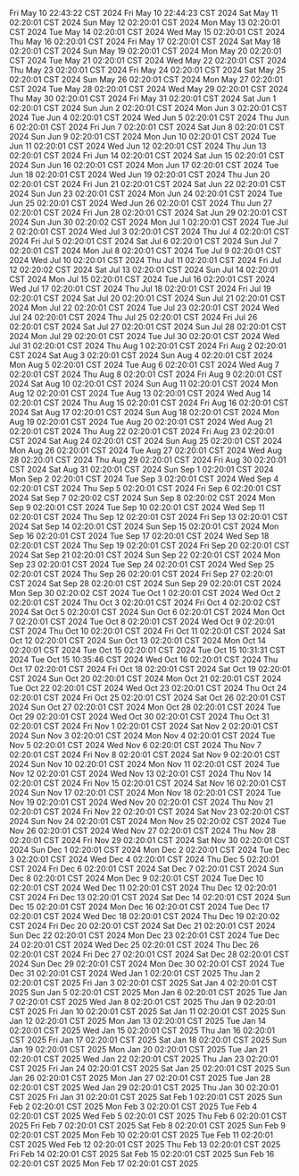 Fri May 10 22:43:22 CST 2024
Fri May 10 22:44:23 CST 2024
Sat May 11 02:20:01 CST 2024
Sun May 12 02:20:01 CST 2024
Mon May 13 02:20:01 CST 2024
Tue May 14 02:20:01 CST 2024
Wed May 15 02:20:01 CST 2024
Thu May 16 02:20:01 CST 2024
Fri May 17 02:20:01 CST 2024
Sat May 18 02:20:01 CST 2024
Sun May 19 02:20:01 CST 2024
Mon May 20 02:20:01 CST 2024
Tue May 21 02:20:01 CST 2024
Wed May 22 02:20:01 CST 2024
Thu May 23 02:20:01 CST 2024
Fri May 24 02:20:01 CST 2024
Sat May 25 02:20:01 CST 2024
Sun May 26 02:20:01 CST 2024
Mon May 27 02:20:01 CST 2024
Tue May 28 02:20:01 CST 2024
Wed May 29 02:20:01 CST 2024
Thu May 30 02:20:01 CST 2024
Fri May 31 02:20:01 CST 2024
Sat Jun  1 02:20:01 CST 2024
Sun Jun  2 02:20:01 CST 2024
Mon Jun  3 02:20:01 CST 2024
Tue Jun  4 02:20:01 CST 2024
Wed Jun  5 02:20:01 CST 2024
Thu Jun  6 02:20:01 CST 2024
Fri Jun  7 02:20:01 CST 2024
Sat Jun  8 02:20:01 CST 2024
Sun Jun  9 02:20:01 CST 2024
Mon Jun 10 02:20:01 CST 2024
Tue Jun 11 02:20:01 CST 2024
Wed Jun 12 02:20:01 CST 2024
Thu Jun 13 02:20:01 CST 2024
Fri Jun 14 02:20:01 CST 2024
Sat Jun 15 02:20:01 CST 2024
Sun Jun 16 02:20:01 CST 2024
Mon Jun 17 02:20:01 CST 2024
Tue Jun 18 02:20:01 CST 2024
Wed Jun 19 02:20:01 CST 2024
Thu Jun 20 02:20:01 CST 2024
Fri Jun 21 02:20:01 CST 2024
Sat Jun 22 02:20:01 CST 2024
Sun Jun 23 02:20:01 CST 2024
Mon Jun 24 02:20:01 CST 2024
Tue Jun 25 02:20:01 CST 2024
Wed Jun 26 02:20:01 CST 2024
Thu Jun 27 02:20:01 CST 2024
Fri Jun 28 02:20:01 CST 2024
Sat Jun 29 02:20:01 CST 2024
Sun Jun 30 02:20:02 CST 2024
Mon Jul  1 02:20:01 CST 2024
Tue Jul  2 02:20:01 CST 2024
Wed Jul  3 02:20:01 CST 2024
Thu Jul  4 02:20:01 CST 2024
Fri Jul  5 02:20:01 CST 2024
Sat Jul  6 02:20:01 CST 2024
Sun Jul  7 02:20:01 CST 2024
Mon Jul  8 02:20:01 CST 2024
Tue Jul  9 02:20:01 CST 2024
Wed Jul 10 02:20:01 CST 2024
Thu Jul 11 02:20:01 CST 2024
Fri Jul 12 02:20:02 CST 2024
Sat Jul 13 02:20:01 CST 2024
Sun Jul 14 02:20:01 CST 2024
Mon Jul 15 02:20:01 CST 2024
Tue Jul 16 02:20:01 CST 2024
Wed Jul 17 02:20:01 CST 2024
Thu Jul 18 02:20:01 CST 2024
Fri Jul 19 02:20:01 CST 2024
Sat Jul 20 02:20:01 CST 2024
Sun Jul 21 02:20:01 CST 2024
Mon Jul 22 02:20:01 CST 2024
Tue Jul 23 02:20:01 CST 2024
Wed Jul 24 02:20:01 CST 2024
Thu Jul 25 02:20:01 CST 2024
Fri Jul 26 02:20:01 CST 2024
Sat Jul 27 02:20:01 CST 2024
Sun Jul 28 02:20:01 CST 2024
Mon Jul 29 02:20:01 CST 2024
Tue Jul 30 02:20:01 CST 2024
Wed Jul 31 02:20:01 CST 2024
Thu Aug  1 02:20:01 CST 2024
Fri Aug  2 02:20:01 CST 2024
Sat Aug  3 02:20:01 CST 2024
Sun Aug  4 02:20:01 CST 2024
Mon Aug  5 02:20:01 CST 2024
Tue Aug  6 02:20:01 CST 2024
Wed Aug  7 02:20:01 CST 2024
Thu Aug  8 02:20:01 CST 2024
Fri Aug  9 02:20:01 CST 2024
Sat Aug 10 02:20:01 CST 2024
Sun Aug 11 02:20:01 CST 2024
Mon Aug 12 02:20:01 CST 2024
Tue Aug 13 02:20:01 CST 2024
Wed Aug 14 02:20:01 CST 2024
Thu Aug 15 02:20:01 CST 2024
Fri Aug 16 02:20:01 CST 2024
Sat Aug 17 02:20:01 CST 2024
Sun Aug 18 02:20:01 CST 2024
Mon Aug 19 02:20:01 CST 2024
Tue Aug 20 02:20:01 CST 2024
Wed Aug 21 02:20:01 CST 2024
Thu Aug 22 02:20:01 CST 2024
Fri Aug 23 02:20:01 CST 2024
Sat Aug 24 02:20:01 CST 2024
Sun Aug 25 02:20:01 CST 2024
Mon Aug 26 02:20:01 CST 2024
Tue Aug 27 02:20:01 CST 2024
Wed Aug 28 02:20:01 CST 2024
Thu Aug 29 02:20:01 CST 2024
Fri Aug 30 02:20:01 CST 2024
Sat Aug 31 02:20:01 CST 2024
Sun Sep  1 02:20:01 CST 2024
Mon Sep  2 02:20:01 CST 2024
Tue Sep  3 02:20:01 CST 2024
Wed Sep  4 02:20:01 CST 2024
Thu Sep  5 02:20:01 CST 2024
Fri Sep  6 02:20:01 CST 2024
Sat Sep  7 02:20:02 CST 2024
Sun Sep  8 02:20:02 CST 2024
Mon Sep  9 02:20:01 CST 2024
Tue Sep 10 02:20:01 CST 2024
Wed Sep 11 02:20:01 CST 2024
Thu Sep 12 02:20:01 CST 2024
Fri Sep 13 02:20:01 CST 2024
Sat Sep 14 02:20:01 CST 2024
Sun Sep 15 02:20:01 CST 2024
Mon Sep 16 02:20:01 CST 2024
Tue Sep 17 02:20:01 CST 2024
Wed Sep 18 02:20:01 CST 2024
Thu Sep 19 02:20:01 CST 2024
Fri Sep 20 02:20:01 CST 2024
Sat Sep 21 02:20:01 CST 2024
Sun Sep 22 02:20:01 CST 2024
Mon Sep 23 02:20:01 CST 2024
Tue Sep 24 02:20:01 CST 2024
Wed Sep 25 02:20:01 CST 2024
Thu Sep 26 02:20:01 CST 2024
Fri Sep 27 02:20:01 CST 2024
Sat Sep 28 02:20:01 CST 2024
Sun Sep 29 02:20:01 CST 2024
Mon Sep 30 02:20:02 CST 2024
Tue Oct  1 02:20:01 CST 2024
Wed Oct  2 02:20:01 CST 2024
Thu Oct  3 02:20:01 CST 2024
Fri Oct  4 02:20:02 CST 2024
Sat Oct  5 02:20:01 CST 2024
Sun Oct  6 02:20:01 CST 2024
Mon Oct  7 02:20:01 CST 2024
Tue Oct  8 02:20:01 CST 2024
Wed Oct  9 02:20:01 CST 2024
Thu Oct 10 02:20:01 CST 2024
Fri Oct 11 02:20:01 CST 2024
Sat Oct 12 02:20:01 CST 2024
Sun Oct 13 02:20:01 CST 2024
Mon Oct 14 02:20:01 CST 2024
Tue Oct 15 02:20:01 CST 2024
Tue Oct 15 10:31:31 CST 2024
Tue Oct 15 10:35:46 CST 2024
Wed Oct 16 02:20:01 CST 2024
Thu Oct 17 02:20:01 CST 2024
Fri Oct 18 02:20:01 CST 2024
Sat Oct 19 02:20:01 CST 2024
Sun Oct 20 02:20:01 CST 2024
Mon Oct 21 02:20:01 CST 2024
Tue Oct 22 02:20:01 CST 2024
Wed Oct 23 02:20:01 CST 2024
Thu Oct 24 02:20:01 CST 2024
Fri Oct 25 02:20:01 CST 2024
Sat Oct 26 02:20:01 CST 2024
Sun Oct 27 02:20:01 CST 2024
Mon Oct 28 02:20:01 CST 2024
Tue Oct 29 02:20:01 CST 2024
Wed Oct 30 02:20:01 CST 2024
Thu Oct 31 02:20:01 CST 2024
Fri Nov  1 02:20:01 CST 2024
Sat Nov  2 02:20:01 CST 2024
Sun Nov  3 02:20:01 CST 2024
Mon Nov  4 02:20:01 CST 2024
Tue Nov  5 02:20:01 CST 2024
Wed Nov  6 02:20:01 CST 2024
Thu Nov  7 02:20:01 CST 2024
Fri Nov  8 02:20:01 CST 2024
Sat Nov  9 02:20:01 CST 2024
Sun Nov 10 02:20:01 CST 2024
Mon Nov 11 02:20:01 CST 2024
Tue Nov 12 02:20:01 CST 2024
Wed Nov 13 02:20:01 CST 2024
Thu Nov 14 02:20:01 CST 2024
Fri Nov 15 02:20:01 CST 2024
Sat Nov 16 02:20:01 CST 2024
Sun Nov 17 02:20:01 CST 2024
Mon Nov 18 02:20:01 CST 2024
Tue Nov 19 02:20:01 CST 2024
Wed Nov 20 02:20:01 CST 2024
Thu Nov 21 02:20:01 CST 2024
Fri Nov 22 02:20:01 CST 2024
Sat Nov 23 02:20:01 CST 2024
Sun Nov 24 02:20:01 CST 2024
Mon Nov 25 02:20:02 CST 2024
Tue Nov 26 02:20:01 CST 2024
Wed Nov 27 02:20:01 CST 2024
Thu Nov 28 02:20:01 CST 2024
Fri Nov 29 02:20:01 CST 2024
Sat Nov 30 02:20:01 CST 2024
Sun Dec  1 02:20:01 CST 2024
Mon Dec  2 02:20:01 CST 2024
Tue Dec  3 02:20:01 CST 2024
Wed Dec  4 02:20:01 CST 2024
Thu Dec  5 02:20:01 CST 2024
Fri Dec  6 02:20:01 CST 2024
Sat Dec  7 02:20:01 CST 2024
Sun Dec  8 02:20:01 CST 2024
Mon Dec  9 02:20:01 CST 2024
Tue Dec 10 02:20:01 CST 2024
Wed Dec 11 02:20:01 CST 2024
Thu Dec 12 02:20:01 CST 2024
Fri Dec 13 02:20:01 CST 2024
Sat Dec 14 02:20:01 CST 2024
Sun Dec 15 02:20:01 CST 2024
Mon Dec 16 02:20:01 CST 2024
Tue Dec 17 02:20:01 CST 2024
Wed Dec 18 02:20:01 CST 2024
Thu Dec 19 02:20:02 CST 2024
Fri Dec 20 02:20:01 CST 2024
Sat Dec 21 02:20:01 CST 2024
Sun Dec 22 02:20:01 CST 2024
Mon Dec 23 02:20:01 CST 2024
Tue Dec 24 02:20:01 CST 2024
Wed Dec 25 02:20:01 CST 2024
Thu Dec 26 02:20:01 CST 2024
Fri Dec 27 02:20:01 CST 2024
Sat Dec 28 02:20:01 CST 2024
Sun Dec 29 02:20:01 CST 2024
Mon Dec 30 02:20:01 CST 2024
Tue Dec 31 02:20:01 CST 2024
Wed Jan  1 02:20:01 CST 2025
Thu Jan  2 02:20:01 CST 2025
Fri Jan  3 02:20:01 CST 2025
Sat Jan  4 02:20:01 CST 2025
Sun Jan  5 02:20:01 CST 2025
Mon Jan  6 02:20:01 CST 2025
Tue Jan  7 02:20:01 CST 2025
Wed Jan  8 02:20:01 CST 2025
Thu Jan  9 02:20:01 CST 2025
Fri Jan 10 02:20:01 CST 2025
Sat Jan 11 02:20:01 CST 2025
Sun Jan 12 02:20:01 CST 2025
Mon Jan 13 02:20:01 CST 2025
Tue Jan 14 02:20:01 CST 2025
Wed Jan 15 02:20:01 CST 2025
Thu Jan 16 02:20:01 CST 2025
Fri Jan 17 02:20:01 CST 2025
Sat Jan 18 02:20:01 CST 2025
Sun Jan 19 02:20:01 CST 2025
Mon Jan 20 02:20:01 CST 2025
Tue Jan 21 02:20:01 CST 2025
Wed Jan 22 02:20:01 CST 2025
Thu Jan 23 02:20:01 CST 2025
Fri Jan 24 02:20:01 CST 2025
Sat Jan 25 02:20:01 CST 2025
Sun Jan 26 02:20:01 CST 2025
Mon Jan 27 02:20:01 CST 2025
Tue Jan 28 02:20:01 CST 2025
Wed Jan 29 02:20:01 CST 2025
Thu Jan 30 02:20:01 CST 2025
Fri Jan 31 02:20:01 CST 2025
Sat Feb  1 02:20:01 CST 2025
Sun Feb  2 02:20:01 CST 2025
Mon Feb  3 02:20:01 CST 2025
Tue Feb  4 02:20:01 CST 2025
Wed Feb  5 02:20:01 CST 2025
Thu Feb  6 02:20:01 CST 2025
Fri Feb  7 02:20:01 CST 2025
Sat Feb  8 02:20:01 CST 2025
Sun Feb  9 02:20:01 CST 2025
Mon Feb 10 02:20:01 CST 2025
Tue Feb 11 02:20:01 CST 2025
Wed Feb 12 02:20:01 CST 2025
Thu Feb 13 02:20:01 CST 2025
Fri Feb 14 02:20:01 CST 2025
Sat Feb 15 02:20:01 CST 2025
Sun Feb 16 02:20:01 CST 2025
Mon Feb 17 02:20:01 CST 2025
